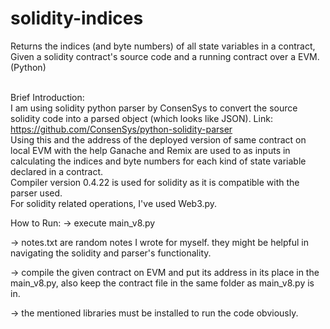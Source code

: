 # solidity-indices<br /> 
Returns the indices (and byte numbers) of all state variables in a contract, Given a solidity contract's source code and a running contract over a EVM. (Python)<br /> <br /> 

Brief Introduction:<br /> 
I am using solidity python parser by ConsenSys to convert the source solidity code into a parsed object (which looks like JSON). Link: https://github.com/ConsenSys/python-solidity-parser<br /> 
Using this and the address of the deployed version of same contract on local EVM with the help Ganache and Remix are used to as inputs in calculating the indices and byte numbers for each kind of state variable declared in a contract.<br /> 
Compiler version 0.4.22 is used for solidity as it is compatible with the parser used.<br /> 
For solidity related operations, I've used Web3.py.<br /> 

How to Run:
-> execute main_v8.py<br /> 

-> notes.txt are random notes I wrote for myself. they might be helpful in navigating the solidity and parser's functionality.<br /> 

-> compile the given contract on EVM and put its address in its place in the main_v8.py, also keep the contract file in the same folder as main_v8.py is in. <br /> 

-> the mentioned libraries must be installed to run the code obviously.

